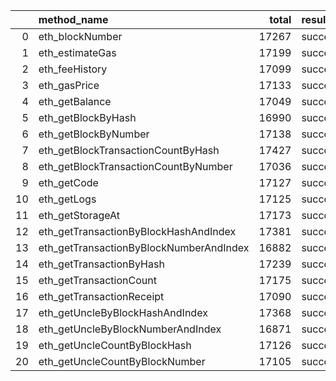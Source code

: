 |    | method_name                             |   total | result   |   count |   percentage |
|---:|:----------------------------------------|--------:|:---------|--------:|-------------:|
|  0 | eth_blockNumber                         |   17267 | success  |   14098 |     0.816471 |
|  1 | eth_estimateGas                         |   17199 | success  |   14064 |     0.817722 |
|  2 | eth_feeHistory                          |   17099 | success  |   13969 |     0.816948 |
|  3 | eth_gasPrice                            |   17133 | success  |   14017 |     0.818129 |
|  4 | eth_getBalance                          |   17049 | success  |   13947 |     0.818054 |
|  5 | eth_getBlockByHash                      |   16990 | success  |   13802 |     0.81236  |
|  6 | eth_getBlockByNumber                    |   17138 | success  |   13947 |     0.813806 |
|  7 | eth_getBlockTransactionCountByHash      |   17427 | success  |   14157 |     0.81236  |
|  8 | eth_getBlockTransactionCountByNumber    |   17036 | success  |   13885 |     0.815039 |
|  9 | eth_getCode                             |   17127 | success  |   13989 |     0.816781 |
| 10 | eth_getLogs                             |   17125 | success  |   13922 |     0.812964 |
| 11 | eth_getStorageAt                        |   17173 | success  |   14008 |     0.815699 |
| 12 | eth_getTransactionByBlockHashAndIndex   |   17381 | success  |   14108 |     0.811691 |
| 13 | eth_getTransactionByBlockNumberAndIndex |   16882 | success  |   13770 |     0.815662 |
| 14 | eth_getTransactionByHash                |   17239 | success  |   14001 |     0.81217  |
| 15 | eth_getTransactionCount                 |   17175 | success  |   14060 |     0.818632 |
| 16 | eth_getTransactionReceipt               |   17090 | success  |   14029 |     0.820889 |
| 17 | eth_getUncleByBlockHashAndIndex         |   17368 | success  |   14173 |     0.816041 |
| 18 | eth_getUncleByBlockNumberAndIndex       |   16871 | success  |   13805 |     0.818268 |
| 19 | eth_getUncleCountByBlockHash            |   17126 | success  |   14033 |     0.819397 |
| 20 | eth_getUncleCountByBlockNumber          |   17105 | success  |   13938 |     0.814849 |